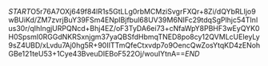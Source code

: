 $START$O5r76A7OXj649f84lR1s5GtLLg0rbMCMziSvgrFXQr+8Zi/dQYbRLIjo9wBUiKd/ZM7zvrjBuY39FSm4ENpIBjfbul68UV39M6NIFc29tdqSgPlhjc54TInlus30r/qIhIngjURPQNcd+Bhj4EZ/oF3TyDA6ei73+cNfaWpY8PBHF3wEyQYK0H0SpsmI0RGGdNKRSxnjgm37yaQBSfdHbmqTNED8po8cy12QVMLcUEleyLy9sZ4UBD/xLvdu7Aj0hg5R+90IITTmQfeCtxvdp7o9OencQwZosYtqKD4zENohGBe121teU53+1Cye43BveuDIEBoF522Oj/wouIYtnA==$END$
